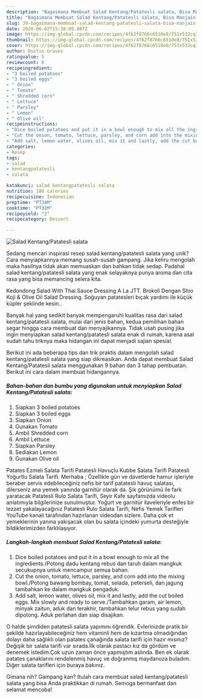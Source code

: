 ```yaml
---
description: "Bagaimana Membuat Salad Kentang/Patatesli salata, Bisa Manjain Lidah"
title: "Bagaimana Membuat Salad Kentang/Patatesli salata, Bisa Manjain Lidah"
slug: 39-bagaimana-membuat-salad-kentang-patatesli-salata-bisa-manjain-lidah
date: 2020-06-02T15:38:09.887Z
image: https://img-global.cpcdn.com/recipes/4f62f8766c6510e8/751x532cq70/salad-kentangpatatesli-salata-foto-resep-utama.jpg
thumbnail: https://img-global.cpcdn.com/recipes/4f62f8766c6510e8/751x532cq70/salad-kentangpatatesli-salata-foto-resep-utama.jpg
cover: https://img-global.cpcdn.com/recipes/4f62f8766c6510e8/751x532cq70/salad-kentangpatatesli-salata-foto-resep-utama.jpg
author: Dustin Graves
ratingvalue: 5
reviewcount: 6
recipeingredient:
- "3 boiled potatoes"
- "3 boiled eggs"
- " Onion"
- " Tomato"
- " Shredded corn"
- " Lettuce"
- " Parsley"
- " Lemon"
- " Olive oil"
recipeinstructions:
- "Dice boiled potatoes and put it in a bowl enough to mix all the ingredients./Potong dadu kentang rebus dan taruh dalam mangkuk secukupnya untuk mencampur semua bahan."
- "Cut the onion, tomato, lettuce, parsley, and corn add into the mixing bowl./Potong bawang bombay, tomat, selada, peterseli, dan jagung tambahkan ke dalam mangkuk pengaduk."
- "Add salt, lemon water, olives oil, mix it and lastly, add the cut boiled eggs. Mix slowly and ready to serve./Tambahkan garam, air lemon, minyak zaitun, aduk dan terakhir, tambahkan telur rebus yang sudah dipotong. Aduk perlahan dan siap disajikan."
categories:
- Resep
tags:
- salad
- kentangpatatesli
- salata

katakunci: salad kentangpatatesli salata 
nutrition: 186 calories
recipecuisine: Indonesian
preptime: "PT34M"
cooktime: "PT32M"
recipeyield: "2"
recipecategory: Dessert

---
```



![Salad Kentang/Patatesli salata](https://img-global.cpcdn.com/recipes/4f62f8766c6510e8/751x532cq70/salad-kentangpatatesli-salata-foto-resep-utama.jpg)

Sedang mencari inspirasi resep salad kentang/patatesli salata yang unik? Cara menyiapkannya memang susah-susah gampang. Jika keliru mengolah maka hasilnya tidak akan memuaskan dan bahkan tidak sedap. Padahal salad kentang/patatesli salata yang enak selayaknya punya aroma dan cita rasa yang bisa memancing selera kita.

Kedondong Salad With Thai Sauce Dressing A La JTT. Brokoli Dengan Shio Koji &amp; Olive Oil Salad Dressing. Soğuyan patatesleri bıçak yardımı ile küçük küpler şeklinde kesin..

Banyak hal yang sedikit banyak mempengaruhi kualitas rasa dari salad kentang/patatesli salata, mulai dari jenis bahan, kedua pemilihan bahan segar hingga cara membuat dan menyajikannya. Tidak usah pusing jika ingin menyiapkan salad kentang/patatesli salata enak di rumah, karena asal sudah tahu triknya maka hidangan ini dapat menjadi sajian spesial.


Berikut ini ada beberapa tips dan trik praktis dalam mengolah salad kentang/patatesli salata yang siap dikreasikan. Anda dapat membuat Salad Kentang/Patatesli salata menggunakan 9 bahan dan 3 tahap pembuatan. Berikut ini cara dalam membuat hidangannya.

<!--inarticleads1-->

##### Bahan-bahan dan bumbu yang digunakan untuk menyiapkan Salad Kentang/Patatesli salata:

1. Siapkan 3 boiled potatoes
1. Siapkan 3 boiled eggs
1. Siapkan  Onion
1. Gunakan  Tomato
1. Ambil  Shredded corn
1. Ambil  Lettuce
1. Siapkan  Parsley
1. Sediakan  Lemon
1. Gunakan  Olive oil


Patates Ezmeli Salata Tarifi Patatesli Havuçlu Kubbe Salata Tarifi Patatesli Yoğurtlu Salata Tarifi. Merhaba ; Özellikle gün ve davetlerde hamur işleriyle beraber servis edebileceğiniz nefis bir tarif patatesli havuç salatası, dilerseniz ana yemek yanında garnitür olarak da. Şık görünümü ile fark yaratacak Patatesli Rulo Salata Tarifi, Seyir Kafe sayfamızda videolu anlatımıyla bilgilerinize sunulmuştur. Yoğurt ve garnitür ilaveleriyle enfes bir lezzet yakalayacağınız Patatesli Rulo Salata Tarifi, Nefis Yemek Tarifleri YouTube kanalı tarafından hazırlanan videodan sizlere. Daha çok et yemeklerinin yanına yakışacak olan bu salata içindeki yumurta desteğiyle bildiklerimizden farklılaşıyor. 

<!--inarticleads2-->

##### Langkah-langkah membuat Salad Kentang/Patatesli salata:

1. Dice boiled potatoes and put it in a bowl enough to mix all the ingredients./Potong dadu kentang rebus dan taruh dalam mangkuk secukupnya untuk mencampur semua bahan.
1. Cut the onion, tomato, lettuce, parsley, and corn add into the mixing bowl./Potong bawang bombay, tomat, selada, peterseli, dan jagung tambahkan ke dalam mangkuk pengaduk.
1. Add salt, lemon water, olives oil, mix it and lastly, add the cut boiled eggs. Mix slowly and ready to serve./Tambahkan garam, air lemon, minyak zaitun, aduk dan terakhir, tambahkan telur rebus yang sudah dipotong. Aduk perlahan dan siap disajikan.


O halde şimdiden patatesli salata yapımını öğrendik. Evlerinizde pratik bir şekilde hazırlayabileceğiniz hem vitaminli hem de kızartma olmadığından dolayı daha sağlıklı olan patates çanağında salata tarifi için hazır mısınız? Değişik bir salata tarifi var sırada.İlk olarak pastacı kız da gördüm ve denemek istedim.Çok uzun zaman önce yapmıştım aslında. Ben ek olarak patates çanaklarını rendelenmiş havuç ve doğranmış maydanoza buladım. Diğer salata tarifleri için buraya bakınız. 

Gimana nih? Gampang kan? Itulah cara membuat salad kentang/patatesli salata yang bisa Anda praktikkan di rumah. Semoga bermanfaat dan selamat mencoba!
